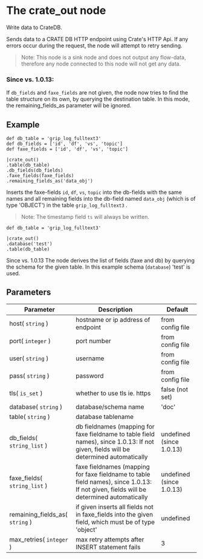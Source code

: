 The crate_out node
=====================

Write data to CrateDB.

Sends data to a CRATE DB HTTP endpoint using Crate's HTTP Api.
If any errors occur during the request, the node will attempt to retry sending.

> Note: This node is a sink node and does not output any flow-data, therefore any node connected to this node will not get any data.


### Since vs. 1.0.13:
If `db_fields` and `faxe_fields` are not given, the node now tries to find the table structure on its own,
by querying the destination table. In this mode, the remaining_fields_as parameter will be ignored.


Example
-------
```dfs  
def db_table = 'grip_log_fulltext3'
def db_fields = ['id', 'df', 'vs', 'topic']
def faxe_fields = ['id', 'df', 'vs', 'topic']

|crate_out() 
.table(db_table)
.db_fields(db_fields)
.faxe_fields(faxe_fields)
.remaining_fields_as('data_obj')

```

Inserts the faxe-fields `id`, `df`, `vs`, `topic` into the db-fields with the same names and all remaining fields into
the db-field named `data_obj` (which is of type 'OBJECT') in the table `grip_log_fulltext3` .

> Note: The timestamp field `ts` will always be written.


```dfs  
def db_table = 'grip_log_fulltext3' 

|crate_out() 
.database('test')
.table(db_table) 

```
Since vs. 1.0.13
The node derives the list of fields (faxe and db) by querying the schema for the given table.
In this example schema (`database`) 'test' is used.



Parameters
----------

| Parameter                       | Description                                                                                                                            | Default                  |
|---------------------------------|----------------------------------------------------------------------------------------------------------------------------------------|--------------------------|
| host( `string` )                | hostname or ip address of endpoint                                                                                                     | from config file         |
| port( `integer` )               | port number                                                                                                                            | from config file         |
| user( `string` )                | username                                                                                                                               | from config file         |
| pass( `string` )                | password                                                                                                                               | from config file         |
| tls( `is_set` )                 | whether to use tls ie. https                                                                                                           | false (not set)          |
| database( `string` )            | database/schema name                                                                                                                   | 'doc'                    |
| table( `string` )               | database tablename                                                                                                                     |                          |
| db_fields( `string_list` )      | db fieldnames (mapping for faxe fieldname to table field names), since 1.0.13: If not given, fields will be determined automatically   | undefined (since 1.0.13) |
| faxe_fields( `string_list` )    | faxe fieldnames (mapping for faxe fieldname to table field names), since 1.0.13: If not given, fields will be determined automatically | undefined (since 1.0.13) |
| remaining_fields_as( `string` ) | if given inserts all fields not in faxe_fields into the given field, which must be of type 'object'                                    | undefined                |
| max_retries( `integer` )        | max retry attempts after INSERT statement fails                                                                                        | 3                        |

 